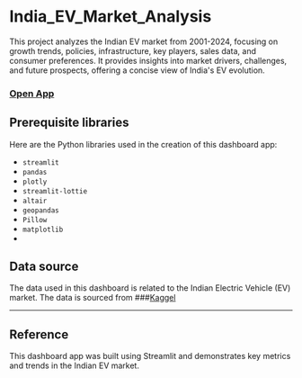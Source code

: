 # India_EV_Market_Analysis
This project analyzes the Indian EV market from 2001-2024, focusing on growth trends, policies, infrastructure, key players, sales data, and consumer preferences. It provides insights into market drivers, challenges, and future prospects, offering a concise view of India's EV evolution.

### [Open App](https://indianev.streamlit.app/)

## Prerequisite libraries

Here are the Python libraries used in the creation of this dashboard app:

- `streamlit`
- `pandas`
- `plotly`
- `streamlit-lottie`
- `altair`
- `geopandas`
- `Pillow`
- `matplotlib`
- 
## Data source

The data used in this dashboard is related to the Indian Electric Vehicle (EV) market. The data is sourced from 
###[Kaggel](https://www.kaggle.com/datasets/srinrealyf/india-ev-market-data)

---

## Reference

This dashboard app was built using Streamlit and demonstrates key metrics and trends in the Indian EV market.
